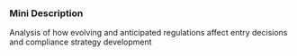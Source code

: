 ### Mini Description

Analysis of how evolving and anticipated regulations affect entry decisions and compliance strategy development
